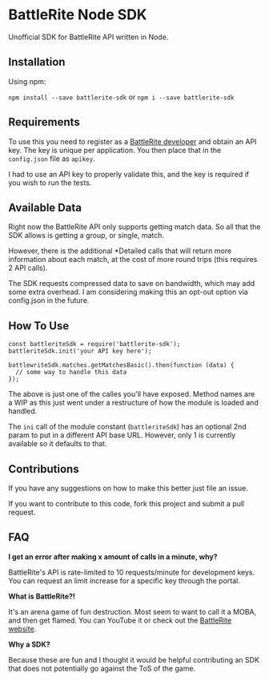 # BattleRite Node SDK

Unofficial SDK for BattleRite API written in Node.

## Installation

Using npm:

`npm install --save battlerite-sdk` or `npm i --save battlerite-sdk`

## Requirements

To use this you need to register as a [BattleRite developer](https://developer.battlerite.com/) and obtain an API key.  The key is unique per application.  You then place that in the `config.json` file as `apikey`.

I had to use an API key to properly validate this, and the key is required if you wish to run the tests.

## Available Data

Right now the BattleRite API only supports getting match data.  So all that the SDK allows is getting a group, or single, match.

However, there is the additional *Detailed calls that will return more information about each match, at the cost of more round trips (this requires 2 API calls).

The SDK requests compressed data to save on bandwidth, which may add some extra overhead.  I am considering making this an opt-out option via config.json in the future.

## How To Use

```
const battleriteSdk = require('battlerite-sdk');
battleriteSdk.init('your API key here');

battlewriteSdk.matches.getMatchesBasic().then(function (data) {
  // some way to handle this data
});
```

The above is just one of the calles you'll have exposed.  Method names are a WIP as this just went under a restructure of how the module is loaded and handled.

The `ini` call of the module constant (`battleriteSdk`) has an optional 2nd param to put in a different API base URL.  However, only 1 is currently available so it defaults to that.

## Contributions

If you have any suggestions on how to make this better just file an issue.

If you want to contribute to this code, fork this project and submit a pull request.

## FAQ

**I get an error after making x amount of calls in a minute, why?**

BattleRite's API is rate-limited to 10 requests/minute for development keys.  You can request an limit increase for a specific key through the portal.

**What is BattleRite?!**

It's an arena game of fun destruction.  Most seem to want to call it a MOBA, and then get flamed.  You can YouTube it or check out the [BattleRite website](http://www.battlerite.com).

**Why a SDK?**

Because these are fun and I thought it would be helpful contributing an SDK that does not potentially go against the ToS of the game.